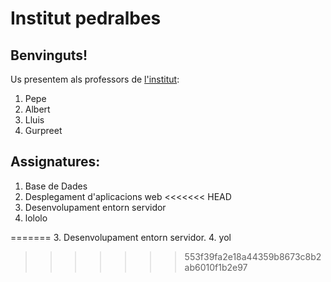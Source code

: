 # Institut pedralbes
## Benvinguts! 
Us presentem als professors de [l'institut](https://www.institutpedralbes.cat/): 

 1. Pepe	
 2. Albert
 3. Lluis
 4. Gurpreet
 ## Assignatures:
 1. Base de Dades
 2. Desplegament d'aplicacions web
<<<<<<< HEAD
 3. Desenvolupament entorn servidor
 4. lololo

=======
 3. Desenvolupament entorn servidor.
 4. yol
>>>>>>> 553f39fa2e18a44359b8673c8b2ab6010f1b2e97
 

